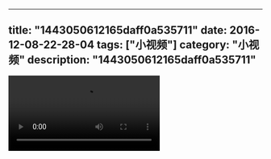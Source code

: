 
---
title: "1443050612165daff0a535711"
date: 2016-12-08-22-28-04
tags: ["小视频"]
category: "小视频"
description: "1443050612165daff0a535711"
---
<video src="http://ohtsqip0g.bkt.clouddn.com/1443050612165daff0a535711.mp4" controls="controls"></video>
